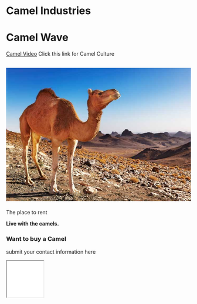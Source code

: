 <!DOCTYPE html>
<html>
<head>
<h1> Camel Industries </h1>
</head>
 
 <body>

<h1>Camel Wave</h1>
<p><a href="https://www.youtube.com/watch?v=6ll4-OiLn4E">Camel Video</a> Click this link for Camel Culture</p>
<h2> <img src="One.jpg" alt="Camel"></h2>
 <p>The place to rent</p>
<p><strong>Live with the camels.</strong></p></body>
<h3> Want to buy a Camel </h3>
<p>submit your contact information here</p>

<iframe src="demo_iframe.htm" height="100" width="100"></iframe>
</html>
 

